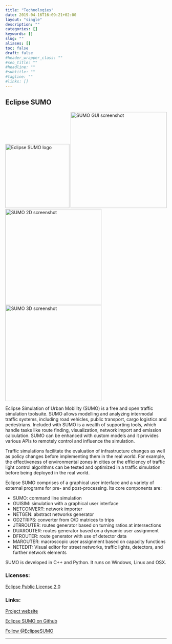 ```yaml
---
title: "Technologies"
date: 2019-04-16T16:09:21+02:00
layout: "single"
description: ""
categories: []
keywords: []
slug: ""
aliases: []
toc: false
draft: false
#header_wrapper_class: ""
#seo_title: ""
#headline: ""
#subtitle: ""
#tagline: ""
#links: []
---
```



## Eclipse SUMO 
<img src="../images/logo/sumo-logo.svg" alt="Eclipse SUMO logo" width=200px style="pointer-events:none;">

<img src="../images/screenshots/SUMO-GUI.jpg" alt="SUMO GUI screenshot" width=300px style="pointer-events:none;">
<img src="../images/screenshots/SUMO-2D.png" alt="SUMO 2D screenshot" width=300px style="pointer-events:none;">
<img src="../images/screenshots/SUMO-3D.png" alt="SUMO 3D screenshot" width=300px style="pointer-events:none;">

Eclipse Simulation of Urban Mobility (SUMO) is a free and open traffic simulation toolsuite. SUMO allows modelling and analyzing intermodal traffic systems, including road vehicles, public transport, cargo logistics and pedestrians. Included with SUMO is a wealth of supporting tools, which handle tasks like route finding, visualization, network import and emission calculation. SUMO can be enhanced with custom models and it provides various APIs to remotely control and influence the simulation.

Traffic simulations facilitate the evaluation of infrastructure changes as well as policy changes before implementing them in the real world. For example, the effectiveness of environmental zones in cities or the efficiency of traffic light control algorithms can be tested and optimized in a traffic simulation before being deployed in the real world.

Eclipse SUMO comprises of a graphical user interface and a variety of external programs for pre- and post-processing. Its core components are:


* SUMO: command line simulation
* GUISIM: simulation with a graphical user interface
* NETCONVERT: network importer
* NETGEN: abstract networks generator
* OD2TRIPS: converter from O/D matrices to trips
* JTRROUTER: routes generator based on turning ratios at intersections
* DUAROUTER: routes generator based on a dynamic user assignment
* DFROUTER: route generator with use of detector data
* MAROUTER: macroscopic user assignment based on capacity functions
* NETEDIT: Visual editor for street networks, traffic lights, detectors, and further network elements

SUMO is developed in C++ and Python. It runs on Windows, Linux and OSX.

### Licenses:

<a href="https://projects.eclipse.org/license/epl-2.0">Eclipse Public License 2.0</a>

### Links:

<a href="https://eclipse.org/sumo">Project website</a>

<a href="https://github.com/eclipse/sumo">Eclipse SUMO on Github</a>

<a href="https://twitter.com/EclipseSUMO?ref_src=twsrc%5Etfw" class="twitter-follow-button" data-show-count="false">Follow @EclipseSUMO</a><script async src="https://platform.twitter.com/widgets.js" charset="utf-8"></script>


***